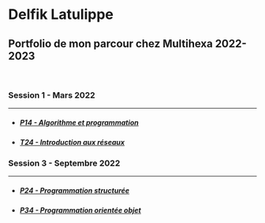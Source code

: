 <h1>Delfik Latulippe</h1>
<h2>Portfolio de mon parcour chez Multihexa 2022-2023</h3>
<br>

<h3>Session 1 - Mars 2022</h3>
<hr>

<ul>
  <li>
    <h5><a href="https://github.com/delfcs/multihexa-session1-p14">P14 - Algorithme et programmation</a></h5>
  </li>
  <li>
    <h5><a href="https://github.com/delfcs/multihexa-session1-t24">T24 - Introduction aux réseaux</a></h5>
  </li>
</ul>

<h3>Session 3 - Septembre 2022</h3>
<hr>

<ul>
  <li>
    <h5><a href="https://github.com/delfcs/multihexa-session3-p24">P24 - Programmation structurée</a></h5>
  </li>
  <li>
    <h5><a href="https://github.com/delfcs/multihexa-session1-p34">P34 - Programmation orientée objet</a></h5>
  </li>
</ul>





<!--
**DelfCS/delfcs** is a ✨ _special_ ✨ repository because its `README.md` (this file) appears on your GitHub profile.

Here are some ideas to get you started:

- 🔭 I’m currently working on ...
- 🌱 I’m currently learning ...
- 👯 I’m looking to collaborate on ...
- 🤔 I’m looking for help with ...
- 💬 Ask me about ...
- 📫 How to reach me: ...
- 😄 Pronouns: ...
- ⚡ Fun fact: ...
-->

